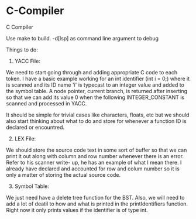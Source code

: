 # C-Compiler
C Compiler

Use make to build. 
-d[lsp] as command line argument to debug


Things to do: 


1. YACC File: 

We need to start going through and adding appropriate C code to each token. I have a basic example working for an int identifier (int i = 0;) where it is scanned and its ID name
'i' is typecast to an integer value and added to the symbol table. A node pointer, current branch, is returned after inserting so that we can add its value 0 when the following  INTEGER_CONSTANT is scanned and processed in YACC. 

It should be simple for trivial cases like characters, floats, etc but we should also start thinking about what to do and store for whenever a function ID is declared or encountred. 


2. LEX File:

We should store the source code text in some sort of buffer so that we can print it out along with column and row number whenever there is an error. Refer to his scanner write- up, he has an example of what I mean there. I already have declared and accounted for row and colum number so it is only a matter of storing the actual source code.
 
 
 3. Symbol Table: 
    
We just need have a delete tree function for the BST. Also, we will need to add a lot of deatil to how and what is printed in the printIdentifiers function. Right now it only prints values if the identifier is of type int. 

